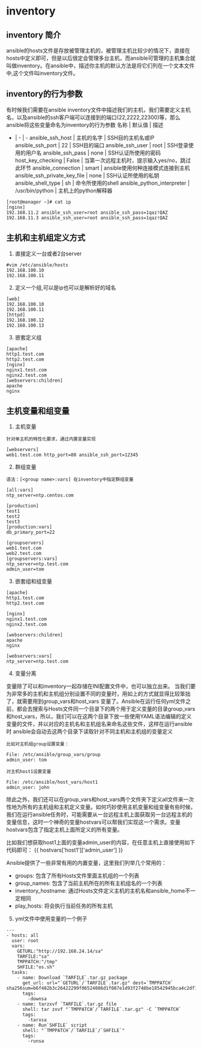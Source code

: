 # inventory
## inventory 简介
ansible的hosts文件是存放被管理主机的，被管理主机比较少的情况下，直接在hosts中定义即可，但是以后很定会管理多台主机，而ansible可管理的主机集合就叫做inventory。在ansible中，描述你主机的默认方法是将它们列在一个文本文件中,这个文件叫inventory文件。

## inventory的行为参数
有时候我们需要在ansible inventory文件中描述我们的主机，我们需要定义主机名，以及ansible的ssh客户端可以连接到的端口(22,2222,22300)等，那么ansible将这些变量命名为inventory的行为参数
名称 | 默认值 | 描述
- | - | -
ansible_ssh_host | 主机的名字 | SSH目的主机名或IP
ansible_ssh_port | 22 | SSH目的端口
ansible_ssh_user | root | SSH登录使用的用户名
ansible_ssh_pass | none | SSH认证所使用的密码
host_key_checking | False | 当第一次远程主机时，提示输入yes/no，跳过此环节
ansible_connection | smart | ansible使用何种连接模式连接到主机
ansible_ssh_private_key_file | none | SSH认证所使用的私钥
ansible_shell_type | sh | 命令所使用的shell
ansible_python_interpreter | /usr/bin/python | 主机上的python解释器
```
[root@manager ~]# cat ip
[nginx]
192.168.11.2 ansible_ssh_user=root ansible_ssh_pass=1qaz!QAZ
192.168.11.3 ansible_ssh_user=root ansible_ssh_pass=1qaz!QAZ

```

## 主机和主机组定义方式
1. 直接定义一台或者2台server
```
#vim /etc/ansible/hosts 
192.168.100.10          
192.168.100.11
```
2. 定义一个组,可以是ip也可以是解析好的域名
```
[web]
192.168.100.10
192.168.100.11
[httpd]
192.168.100.12
192.168.100.13
```
3. 嵌套定义组 
```
[apache]
http1.test.com
http2.test.com
[nginx]
nginx1.test.com
nginx2.test.com
[webservers:children]
apache
nginx
```

## 主机变量和组变量
1. 主机变量
```
针对单主机的特性化要求，通过内置变量实现

[webservers]
web1.test.com http_port=80 ansible_ssh_port=12345
```
2. 群组变量
```
语法：[<group name>:vars] 在inventory中指定群组变量

[all:vars]
ntp_server=ntp.centos.com
 
[production]
test1
test2
test3
[production:vars]
db_primary_port=22
 
[groupservers]
web1.test.com
web2.test.com
[groupservers:vars]
ntp_server=ntp.test.com
admin_user=tom
```
3. 嵌套组和组变量 
```
[apache]
http1.test.com
http2.test.com
 
[nginx]
nginx1.test.com
nginx2.test.com
 
[webservers:children]
apache
nginx
 
[webservers:vars]
ntp_server=ntp.test.com
```
4. 变量分离

变量除了可以和inventory一起存储在INI配置文件中，也可以独立出来。
当我们要为非常多的主机和主机组分别设置不同的变量时，用如上的方式就显得比较笨拙了，就需要用到group_vars和host_vars 变量了。Ansible在运行任何yml文件之前，都会去搜索与Hosts文件同一个目录下的两个用于定义变量的目录group_vars和host_vars，所以，我们可以在这两个目录下放一些使用YAML语法编辑的定义变量的文件，并以对应的主机名和主机组名来命名这些文件，这样在运行ansible时
ansible会自动去这两个目录下读取针对不同主机和主机组的变量定义
```
比如对主机组group设置变量：

File: /etc/ansible/group_vars/group
admin_user: tom

对主机host1设置变量

File: /etc/ansible/host_vars/host1
admin_user: john
```
除此之外，我们还可以在group_vars和host_vars两个文件夹下定义all文件来一次性地为所有的主机组和主机定义变量。如何巧妙使用主机变量和组变量有些时候，我们在运行ansible任务时，可能需要从一台远程主机上面获取另一台远程主机的变量信息，这时一个神奇的变量hostvars可以帮我们实现这一个需求。变量hostvars包含了指定主机上面所定义的所有变量。

比如我们想获取host1上面的变量admin_user的内容，在任意主机上直接使用如下代码即可：
{{ hostvars['host1']['admin_user'] }}

Ansible提供了一些非常有用的内置变量，这里我们列举几个常用的：
- groups: 包含了所有Hosts文件里面主机组的一个列表
- group_names: 包含了当前主机所在的所有主机组名的一个列表
- inventory_hostname: 通过Hosts文件定义主机的主机名和ansible_home不一定相同
- play_hosts: 将会执行当前任务的所有主机

5. yml文件中使用变量的一个例子
```
---
- hosts: all
  user: root
  vars:
    GETURL:"http://192.168.24.14/sa"
    TARFILE:"sa"
    TMPPATCH:"/tmp"
    SHFILE:"os.sh" 
  tasks:
    - name: Download `TARFILE`.tar.gz package
      get_url: url="`GETURL`/`TARFILE`.tar.gz" dest=`TMPPATCH` sha256sum=b6f482b3c26422299f06524086d1f087e1d93f2748be18542945bca4c2df1569
      tags:
        -downsa 
    - name: tarzxvf `TARFILE`.tar.gz file
      shell: tar zxvf "`TMPPATCH`/`TARFILE`.tar.gz" -C `TMPPATCH`
      tags:
        -tarxsa
    - name: Run`SHFILE` script
      shell: "`TMPPATCH`/`TARFILE`/`SHFILE`"
      tags:
        -runsa
```